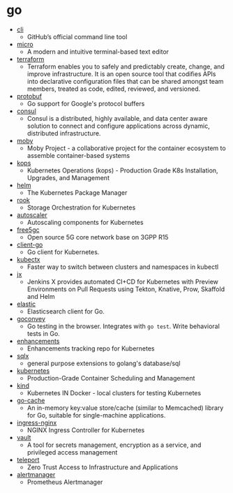 # go
- [cli](https://github.com/cli/cli)
  - GitHub’s official command line tool
- [micro](https://github.com/zyedidia/micro)
  - A modern and intuitive terminal-based text editor
- [terraform](https://github.com/hashicorp/terraform)
  - Terraform enables you to safely and predictably create, change, and improve infrastructure. It is an open source tool that codifies APIs into declarative configuration files that can be shared amongst team members, treated as code, edited, reviewed, and versioned.
- [protobuf](https://github.com/golang/protobuf)
  - Go support for Google's protocol buffers
- [consul](https://github.com/hashicorp/consul)
  - Consul is a distributed, highly available, and data center aware solution to connect and configure applications across dynamic, distributed infrastructure.
- [moby](https://github.com/moby/moby)
  - Moby Project - a collaborative project for the container ecosystem to assemble container-based systems
- [kops](https://github.com/kubernetes/kops)
  - Kubernetes Operations (kops) - Production Grade K8s Installation, Upgrades, and Management
- [helm](https://github.com/helm/helm)
  - The Kubernetes Package Manager
- [rook](https://github.com/rook/rook)
  - Storage Orchestration for Kubernetes
- [autoscaler](https://github.com/kubernetes/autoscaler)
  - Autoscaling components for Kubernetes
- [free5gc](https://github.com/free5gc/free5gc)
  - Open source 5G core network base on 3GPP R15
- [client-go](https://github.com/kubernetes/client-go)
  - Go client for Kubernetes.
- [kubectx](https://github.com/ahmetb/kubectx)
  - Faster way to switch between clusters and namespaces in kubectl
- [jx](https://github.com/jenkins-x/jx)
  - Jenkins X provides automated CI+CD for Kubernetes with Preview Environments on Pull Requests using Tekton, Knative, Prow, Skaffold and Helm
- [elastic](https://github.com/olivere/elastic)
  - Elasticsearch client for Go.
- [goconvey](https://github.com/smartystreets/goconvey)
  - Go testing in the browser. Integrates with `go test`. Write behavioral tests in Go.
- [enhancements](https://github.com/kubernetes/enhancements)
  - Enhancements tracking repo for Kubernetes
- [sqlx](https://github.com/jmoiron/sqlx)
  - general purpose extensions to golang's database/sql
- [kubernetes](https://github.com/kubernetes/kubernetes)
  - Production-Grade Container Scheduling and Management
- [kind](https://github.com/kubernetes-sigs/kind)
  - Kubernetes IN Docker - local clusters for testing Kubernetes
- [go-cache](https://github.com/patrickmn/go-cache)
  - An in-memory key:value store/cache (similar to Memcached) library for Go, suitable for single-machine applications.
- [ingress-nginx](https://github.com/kubernetes/ingress-nginx)
  - NGINX Ingress Controller for Kubernetes
- [vault](https://github.com/hashicorp/vault)
  - A tool for secrets management, encryption as a service, and privileged access management
- [teleport](https://github.com/gravitational/teleport)
  - Zero Trust Access to Infrastructure and Applications
- [alertmanager](https://github.com/prometheus/alertmanager)
  - Prometheus Alertmanager
